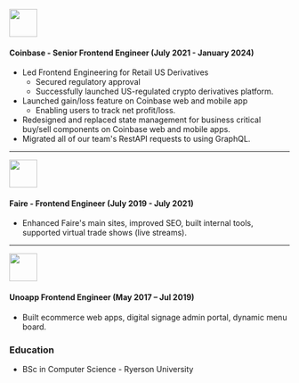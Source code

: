 [<img src="https://github.com/user-attachments/assets/5ca941d6-ae26-4433-8aa6-fa644747a085" height="50" />](https://www.coinbase.com/)
#### Coinbase - Senior Frontend Engineer (July 2021 - January 2024)

- Led Frontend Engineering for Retail US Derivatives
  - Secured regulatory approval 
  - Successfully launched US-regulated crypto derivatives platform.
- Launched gain/loss feature on Coinbase web and mobile app
  - Enabling users to track net profit/loss.
- Redesigned and replaced state management for business critical buy/sell components on Coinbase web and mobile apps.
- Migrated all of our team's RestAPI requests to using GraphQL.

-----

[<img src="https://github.com/user-attachments/assets/0a7d03f5-b5cf-4f61-a0a5-a47abe1e3f6e" height="50" />](https://www.faire.com)
#### Faire - Frontend Engineer (July 2019 - July 2021)

- Enhanced Faire's main sites, improved SEO, built internal tools, supported virtual trade shows (live streams).

-----

[<img src="https://github.com/user-attachments/assets/c0b535b2-f775-4a74-9025-54954106d130" height="50" />](https://unoapp.com/)
#### Unoapp Frontend Engineer (May 2017 – Jul 2019)
- Built ecommerce web apps, digital signage admin portal, dynamic menu board.

### Education
- BSc in Computer Science - Ryerson University
